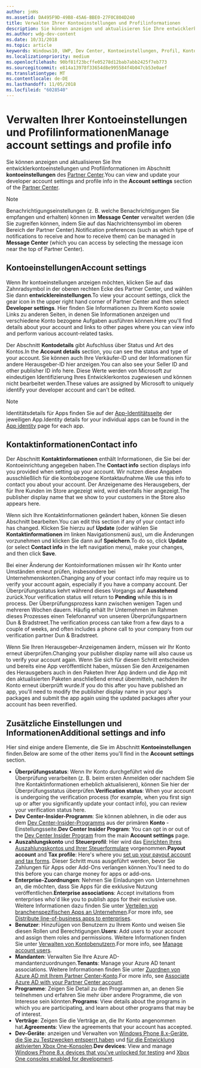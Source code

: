 ```yaml
---
author: jnHs
ms.assetid: DA495F9D-49B8-45A6-BBE0-27F0C804D240
title: Verwalten Ihrer Kontoeinstellungen und Profilinformationen
description: Sie können anzeigen und aktualisieren Sie Ihre entwicklerkontoeinstellungen und Profilinformationen im Abschnitt mit Kontoeinstellungen des Partner Center.
ms.author: wdg-dev-content
ms.date: 10/31/2018
ms.topic: article
keywords: Windows10, UWP, Dev Center, Kontoeinstellungen, Profil, Konto-Profil, Entwicklerkonto, Entwicklerkontoeinstellungen
ms.localizationpriority: medium
ms.openlocfilehash: 90bf81f23bcffe05278d12bab7abb2425f7eb773
ms.sourcegitcommit: e814a13978f33654d8e995584f4b047cb53e0aef
ms.translationtype: MT
ms.contentlocale: de-DE
ms.lasthandoff: 11/05/2018
ms.locfileid: "6028540"
---
```

# <a name="manage-account-settings-and-profile-info"></a><span data-ttu-id="067a8-104">Verwalten Ihrer Kontoeinstellungen und Profilinformationen</span><span class="sxs-lookup"><span data-stu-id="067a8-104">Manage account settings and profile info</span></span>

<span data-ttu-id="067a8-105">Sie können anzeigen und aktualisieren Sie Ihre entwicklerkontoeinstellungen und Profilinformationen im Abschnitt **kontoeinstellungen** des [Partner Center](https://partner.microsoft.com/dashboard).</span><span class="sxs-lookup"><span data-stu-id="067a8-105">You can view and update your developer account settings and profile info in the **Account settings** section of the [Partner Center](https://partner.microsoft.com/dashboard).</span></span> 

> [!NOTE]
> <span data-ttu-id="067a8-106">Benachrichtigungseinstellungen (z. B. welche Benachrichtigungen Sie empfangen und erhalten) können im **Message Center** verwaltet werden (die Sie zugreifen können, indem Sie auf das Nachrichtensymbol im oberen Bereich der Partner Center).</span><span class="sxs-lookup"><span data-stu-id="067a8-106">Notification preferences (such as which type of notifications to receive and how to receive them) can be managed in **Message Center** (which you can access by selecting the message icon near the top of Partner Center).</span></span>

## <a name="account-settings"></a><span data-ttu-id="067a8-107">Kontoeinstellungen</span><span class="sxs-lookup"><span data-stu-id="067a8-107">Account settings</span></span>

<span data-ttu-id="067a8-108">Wenn Ihr kontoeinstellungen anzeigen möchten, klicken Sie auf das Zahnradsymbol in der oberen rechten Ecke des Partner Center, und wählen Sie dann **entwicklereinstellungen**.</span><span class="sxs-lookup"><span data-stu-id="067a8-108">To view your account settings, click the gear icon in the upper right hand corner of Partner Center and then select **Developer settings**.</span></span> <span data-ttu-id="067a8-109">Hier finden Sie Informationen zu Ihrem Konto sowie Links zu anderen Seiten, in denen Sie Informationen anzeigen und verschiedene Konto bezogene Aufgaben ausführen können.</span><span class="sxs-lookup"><span data-stu-id="067a8-109">Here you'll find details about your account and links to other pages where you can view info and perform various account-related tasks.</span></span>

<span data-ttu-id="067a8-110">Der Abschnitt **Kontodetails** gibt Aufschluss über Status und Art des Kontos.</span><span class="sxs-lookup"><span data-stu-id="067a8-110">In the **Account details** section, you can see the status and type of your account.</span></span> <span data-ttu-id="067a8-111">Sie können auch Ihre Verkäufer-ID und der Informationen für andere Herausgeber-ID hier anzeigen.</span><span class="sxs-lookup"><span data-stu-id="067a8-111">You can also see your Seller ID and other publisher ID info here.</span></span> <span data-ttu-id="067a8-112">Diese Werte werden von Microsoft zur eindeutigen Identifizierung Ihres Entwicklerkontos zugewiesen und können nicht bearbeitet werden.</span><span class="sxs-lookup"><span data-stu-id="067a8-112">These values are assigned by Microsoft to uniquely identify your developer account and can't be edited.</span></span>

> [!NOTE]
> <span data-ttu-id="067a8-113">Identitätsdetails für Apps finden Sie auf der [App-Identitätsseite](view-app-identity-details.md) der jeweiligen App.</span><span class="sxs-lookup"><span data-stu-id="067a8-113">Identity details for your individual apps can be found in the [App identity](view-app-identity-details.md) page for each app.</span></span>

## <a name="contact-info"></a><span data-ttu-id="067a8-114">Kontaktinformationen</span><span class="sxs-lookup"><span data-stu-id="067a8-114">Contact info</span></span>

<span data-ttu-id="067a8-115">Der Abschnitt **Kontaktinformationen** enthält Informationen, die Sie bei der Kontoeinrichtung angegeben haben.</span><span class="sxs-lookup"><span data-stu-id="067a8-115">The **Contact info** section displays info you provided when setting up your account.</span></span> <span data-ttu-id="067a8-116">Wir nutzen diese Angaben ausschließlich für die kontobezogene Kontaktaufnahme.</span><span class="sxs-lookup"><span data-stu-id="067a8-116">We use this info to contact you about your account.</span></span> <span data-ttu-id="067a8-117">Der Anzeigename des Herausgebers, der für Ihre Kunden im Store angezeigt wird, wird ebenfalls hier angezeigt.</span><span class="sxs-lookup"><span data-stu-id="067a8-117">The publisher display name that we show to your customers in the Store also appears here.</span></span>

<span data-ttu-id="067a8-118">Wenn sich Ihre Kontaktinformationen geändert haben, können Sie diesen Abschnitt bearbeiten.</span><span class="sxs-lookup"><span data-stu-id="067a8-118">You can edit this section if any of your contact info has changed.</span></span> <span data-ttu-id="067a8-119">Klicken Sie hierzu auf **Update** (oder wählen Sie **Kontaktinformationen** im linken Navigationsmenü aus), um die Änderungen vorzunehmen und klicken Sie dann auf **Speichern**.</span><span class="sxs-lookup"><span data-stu-id="067a8-119">To do so, click **Update** (or select **Contact info** in the left navigation menu), make your changes, and then click **Save**.</span></span>

<span data-ttu-id="067a8-120">Bei einer Änderung der Kontoinformationen müssen wir Ihr Konto unter Umständen erneut prüfen, insbesondere bei Unternehmenskonten.</span><span class="sxs-lookup"><span data-stu-id="067a8-120">Changing any of your contact info may require us to verify your account again, especially if you have a company account.</span></span> <span data-ttu-id="067a8-121">Der Überprüfungsstatus kehrt während dieses Vorgangs auf **Ausstehend** zurück.</span><span class="sxs-lookup"><span data-stu-id="067a8-121">Your verification status will return to **Pending** while this is in process.</span></span> <span data-ttu-id="067a8-122">Der Überprüfungsprozess kann zwischen wenigen Tagen und mehreren Wochen dauern. Häufig erhält Ihr Unternehmen im Rahmen dieses Prozesses einen Telefonanruf von unseren Überprüfungspartnern Dun & Bradstreet.</span><span class="sxs-lookup"><span data-stu-id="067a8-122">The verification process can take from a few days to a couple of weeks, and often includes a phone call to your company from our verification partner Dun & Bradstreet.</span></span>

<span data-ttu-id="067a8-123">Wenn Sie Ihren Herausgeber-Anzeigenamen ändern, müssen wir Ihr Konto erneut überprüfen.</span><span class="sxs-lookup"><span data-stu-id="067a8-123">Changing your publisher display name will also cause us to verify your account again.</span></span> <span data-ttu-id="067a8-124">Wenn Sie sich für diesen Schritt entscheiden und bereits eine App veröffentlicht haben, müssen Sie den Anzeigenamen des Herausgebers auch in den Paketen Ihrer App ändern und die App mit den aktualisierten Paketen anschließend erneut übermitteln, nachdem Ihr Konto erneut überprüft wurde.</span><span class="sxs-lookup"><span data-stu-id="067a8-124">If you do this after you have published an app, you'll need to modify the publisher display name in your app's packages and submit the app again using the updated packages after your account has been reverified.</span></span>


## <a name="additional-settings-and-info"></a><span data-ttu-id="067a8-125">Zusätzliche Einstellungen und Informationen</span><span class="sxs-lookup"><span data-stu-id="067a8-125">Additional settings and info</span></span>

<span data-ttu-id="067a8-126">Hier sind einige andere Elemente, die Sie im Abschnitt **Kontoeinstellungen** finden.</span><span class="sxs-lookup"><span data-stu-id="067a8-126">Below are some of the other items you'll find in the **Account settings** section.</span></span>

- <span data-ttu-id="067a8-127">**Überprüfungsstatus**: Wenn Ihr Konto durchgeführt wird die Überprüfung verarbeiten (z. B. beim ersten Anmelden oder nachdem Sie Ihre Kontaktinformationen erheblich aktualisieren), können Sie hier der Überprüfungsstatus überprüfen.</span><span class="sxs-lookup"><span data-stu-id="067a8-127">**Verification status**: When your account is undergoing the verification process (for example, when you first sign up or after you significantly update your contact info), you can review your verification status here.</span></span>
- <span data-ttu-id="067a8-128">**Dev Center-Insider-Programm**: Sie können ablehnen, in die oder aus dem [Dev Center-Insider-Programms](dev-center-insider-program.md) aus der primären **Konto** -Einstellungsseite.</span><span class="sxs-lookup"><span data-stu-id="067a8-128">**Dev Center Insider Program**: You can opt in or out of the [Dev Center Insider Program](dev-center-insider-program.md) from the main **Account settings** page.</span></span>
- <span data-ttu-id="067a8-129">**Auszahlungskonto** und **Steuerprofil**: Hier wird das [Einrichten Ihres Auszahlungskontos und Ihrer Steuerformulare](setting-up-your-payout-account-and-tax-forms.md) vorgenommen.</span><span class="sxs-lookup"><span data-stu-id="067a8-129">**Payout account** and **Tax profile**: Here's where you [set up your payout account and tax forms](setting-up-your-payout-account-and-tax-forms.md).</span></span> <span data-ttu-id="067a8-130">Dieser Schritt muss ausgeführt werden, bevor Sie Zahlungen für Apps oder Add-Ons verlangen können.</span><span class="sxs-lookup"><span data-stu-id="067a8-130">You'll need to do this before you can charge money for apps or add-ons.</span></span>
- <span data-ttu-id="067a8-131">**Enterprise-Zuordnungen**: Nehmen Sie Einladungen von Unternehmen an, die möchten, dass Sie Apps für die exklusive Nutzung veröffentlichen.</span><span class="sxs-lookup"><span data-stu-id="067a8-131">**Enterprise associations**: Accept invitations from enterprises who'd like you to publish apps for their exclusive use.</span></span> <span data-ttu-id="067a8-132">Weitere Informationen dazu finden Sie unter [Verteilen von branchenspezifischen Apps an Unternehmen](distribute-lob-apps-to-enterprises.md).</span><span class="sxs-lookup"><span data-stu-id="067a8-132">For more info, see [Distribute line-of-business apps to enterprises](distribute-lob-apps-to-enterprises.md).</span></span>
- <span data-ttu-id="067a8-133">**Benutzer**: Hinzufügen von Benutzern zu Ihrem Konto und weisen Sie diesen Rollen und Berechtigungen.</span><span class="sxs-lookup"><span data-stu-id="067a8-133">**Users**: Add users to your account and assign them roles and permissions.</span></span> <span data-ttu-id="067a8-134">Weitere Informationen finden Sie unter [Verwalten von Kontobenutzern](manage-account-users.md).</span><span class="sxs-lookup"><span data-stu-id="067a8-134">For more info, see [Manage account users](manage-account-users.md).</span></span>
- <span data-ttu-id="067a8-135">**Mandanten**: Verwalten Sie Ihre Azure AD-mandantenzuordnungen.</span><span class="sxs-lookup"><span data-stu-id="067a8-135">**Tenants**: Manage your Azure AD tenant associations.</span></span> <span data-ttu-id="067a8-136">Weitere Informationen finden Sie unter [Zuordnen von Azure AD mit Ihrem Partner Center-Konto](associate-azure-ad-with-dev-center.md).</span><span class="sxs-lookup"><span data-stu-id="067a8-136">For more info, see [Associate Azure AD with your Partner Center account](associate-azure-ad-with-dev-center.md).</span></span>
- <span data-ttu-id="067a8-137">**Programme**: Zeigen Sie Detail zu den Programmen an, an denen Sie teilnehmen und erfahren Sie mehr über andere Programme, die von Interesse sein könnten.</span><span class="sxs-lookup"><span data-stu-id="067a8-137">**Programs**: View details about the programs in which you are participating, and learn about other programs that may be of interest.</span></span>
- <span data-ttu-id="067a8-138">**Verträge**: Zeigen Sie die Verträge an, die Ihr Konto angenommen hat.</span><span class="sxs-lookup"><span data-stu-id="067a8-138">**Agreements**: View the agreements that your account has accepted.</span></span>
- <span data-ttu-id="067a8-139">**Dev-Geräte**: anzeigen und Verwalten von [Windows Phone 8.x-Geräte, die Sie zu Testzwecken entsperrt haben](http://go.microsoft.com/fwlink/p/?LinkId=533897) und [für die Entwicklung aktivierten Xbox One-Konsolen](../xbox-apps/devkit-activation.md).</span><span class="sxs-lookup"><span data-stu-id="067a8-139">**Dev devices**: View and manage [Windows Phone 8.x devices that you've unlocked for testing](http://go.microsoft.com/fwlink/p/?LinkId=533897) and [Xbox One consoles enabled for development](../xbox-apps/devkit-activation.md).</span></span> 


